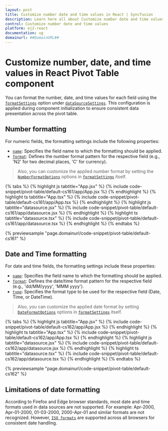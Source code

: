 ```yaml
---
layout: post
title: Customize number date and time values in React | Syncfusion
description: Learn here all about Customize number date and time values in Syncfusion React Pivotview component of Syncfusion Essential JS 2 and more.
control: Customize number date and time values 
platform: ej2-react
documentation: ug
domainurl: ##DomainURL##
---
```


# Customize number, date, and time values in React Pivot Table component

You can format the number, date, and time values for each field using the [`formatSettings`](https://ej2.syncfusion.com/react/documentation/api/pivotview/dataSourceSettings/#formatsettings) option under [`dataSourceSettings`](https://ej2.syncfusion.com/react/documentation/api/pivotview/dataSourceSettings/). This configuration is applied during component initialization to ensure consistent data presentation across the pivot table.

## Number formatting

For numeric fields, the formatting settings include the following properties:

* [`name`](https://ej2.syncfusion.com/react/documentation/api/pivotview/formatSettingsModel/#name): Specifies the field name to which the formatting should be applied.
* [`format`](https://ej2.syncfusion.com/react/documentation/api/pivotview/formatSettingsModel/#format): Defines the number format pattern for the respective field (e.g., 'N2' for two decimal places, 'C' for currency).

> Also, you can customize the applied number format by setting the [`NumberFormatOptions`](https://ej2.syncfusion.com/react/documentation/common/globalization/internationalization#manipulating-numbers) options in [`formatSettings`](https://ej2.syncfusion.com/react/documentation/api/pivotview/dataSourceSettings/#formatsettings) itself.

{% tabs %}
{% highlight js tabtitle="App.jsx" %}
{% include code-snippet/pivot-table/default-cs161/app/App.jsx %}
{% endhighlight %}
{% highlight ts tabtitle="App.tsx" %}
{% include code-snippet/pivot-table/default-cs161/app/App.tsx %}
{% endhighlight %}
{% highlight js tabtitle="datasource.jsx" %}
{% include code-snippet/pivot-table/default-cs161/app/datasource.jsx %}
{% endhighlight %}
{% highlight ts tabtitle="datasource.tsx" %}
{% include code-snippet/pivot-table/default-cs161/app/datasource.tsx %}
{% endhighlight %}
{% endtabs %}

{% previewsample "page.domainurl/code-snippet/pivot-table/default-cs161" %}

## Date and Time formatting

For date and time fields, the formatting settings include these properties:

* [`name`](https://ej2.syncfusion.com/react/documentation/api/pivotview/formatSettingsModel/#name): Specifies the field name to which the formatting should be applied.
* [`format`](https://ej2.syncfusion.com/react/documentation/api/pivotview/formatSettingsModel/#format): Defines the date/time format pattern for the respective field (e.g., 'dd/MM/yyyy', 'MMM yyyy').
* [`type`](https://ej2.syncfusion.com/react/documentation/api/pivotview/formatSettingsModel/#type): Specifies the format type to be used for the respective field (Date, Time, or DateTime).

> Also, you can customize the applied date format by setting [`DateFormatOptions`](https://ej2.syncfusion.com/react/documentation/common/globalization/internationalization#manipulating-datetime) options in [`formatSettings`](https://ej2.syncfusion.com/react/documentation/api/pivotview/dataSourceSettings/#formatsettings) itself.

{% tabs %}
{% highlight js tabtitle="App.jsx" %}
{% include code-snippet/pivot-table/default-cs162/app/App.jsx %}
{% endhighlight %}
{% highlight ts tabtitle="App.tsx" %}
{% include code-snippet/pivot-table/default-cs162/app/App.tsx %}
{% endhighlight %}
{% highlight js tabtitle="datasource.jsx" %}
{% include code-snippet/pivot-table/default-cs162/app/datasource.jsx %}
{% endhighlight %}
{% highlight ts tabtitle="datasource.tsx" %}
{% include code-snippet/pivot-table/default-cs162/app/datasource.tsx %}
{% endhighlight %}
{% endtabs %}

{% previewsample "page.domainurl/code-snippet/pivot-table/default-cs162" %}

## Limitations of date formatting

According to Firefox and Edge browser standards, most date and time formats used in data sources are not supported. For example: Apr-2000, Apr-01-2000, 01-03-2000, 2000-Apr-01 and similar formats are not recognized. However, [`ISO formats`](http://www.ecma-international.org/ecma-262/5.1/#sec-15.9.1.15) are supported across all browsers for consistent date handling.